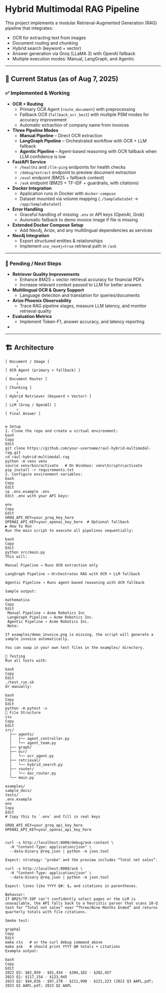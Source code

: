 # Hybrid Multimodal RAG Pipeline

This project implements a modular Retrieval-Augmented Generation (RAG) pipeline that integrates:

- OCR for extracting text from images
- Document routing and chunking
- Hybrid search (keyword + vector)
- Answer generation via Groq (LLaMA 3) with OpenAI fallback
- Multiple execution modes: Manual, LangGraph, and Agentic

---

## 📌 Current Status (as of Aug 7, 2025)

### ✅ Implemented & Working
- **OCR + Routing**
  - Primary OCR Agent (`route_document`) with preprocessing
  - Fallback OCR (`fallback_ocr_best`) with multiple PSM modes for accuracy improvement
  - Automatic extraction of company name from invoices
- **Three Pipeline Modes**
  - **Manual Pipeline** – Direct OCR extraction
  - **LangGraph Pipeline** – Orchestrated workflow with OCR + LLM fallback
  - **Agentic Pipeline** – Agent-based reasoning with OCR fallback when LLM confidence is low
- **FastAPI Service**
  - `/healthz` and `/llm-ping` endpoints for health checks
  - `/debug/extract` endpoint to preview document extraction
  - `/eval` endpoint (BM25 + fallback context)
  - `/ask` endpoint (BM25 + TF-IDF + guardrails, with citations)
- **Docker Integration**
  - Application runs in Docker with `docker-compose`
  - Dataset mounted via volume mapping (`./SampleDataSet` → `/app/SampleDataSet`)
- **Error Handling**
  - Graceful handling of missing `.env` or API keys (OpenAI, Grok)
  - Automatic fallback to demo invoice image if file is missing
- **Extended Docker Compose Setup**
  - Add Neo4j, Arize, and any multilingual dependencies as services
- **Neo4j Integration**
  - Export structured entities & relationships
  - Implement `use_neo4j=true` retrieval path in `/ask`

---

### 🚧 Pending / Next Steps
- **Retriever Quality Improvements**
  - Enhance BM25 + vector retrieval accuracy for financial PDFs
  - Increase relevant context passed to LLM for better answers
- **Multilingual OCR & Query Support**
  - Language detection and translation for queries/documents
- **Arize Phoenix Observability**
  - Trace RAG pipeline stages, measure LLM latency, and monitor retrieval quality
- **Evaluation Metrics**
  - Implement Token-F1, answer accuracy, and latency reporting
- 


---

## 🏗 Architecture

```text
[ Document / Image ]
     ↓
[ OCR Agent (primary + fallback) ]
     ↓
[ Document Router ]
     ↓
[ Chunking ]
     ↓
[ Hybrid Retriever (Keyword + Vector) ]
     ↓
[ LLM (Groq / OpenAI) ]
     ↓
[ Final Answer ]


⚙ Setup
1. Clone the repo and create a virtual environment:
bash
Copy
Edit
git clone https://github.com/your-username/raul-hybrid-multimodal-rag.git
cd raul-hybrid-multimodal-rag
python -m venv venv
source venv/bin/activate   # On Windows: venv\Scripts\activate
pip install -r requirements.txt
2. Configure environment variables:
bash
Copy
Edit
cp .env.example .env
Edit .env with your API keys:

env
Copy
Edit
GROQ_API_KEY=your_groq_key_here
OPENAI_API_KEY=your_openai_key_here  # Optional fallback
▶ How to Run
Run the main script to execute all pipelines sequentially:

bash
Copy
Edit
python src/main.py
This will:

Manual Pipeline → Runs OCR extraction only

LangGraph Pipeline → Orchestrates RAG with OCR + LLM fallback

Agentic Pipeline → Runs agent-based reasoning with OCR fallback

Sample output:

mathematica
Copy
Edit
 Manual Pipeline → Acme Robotics Inc
 LangGraph Pipeline → Acme Robotics Inc.
 Agentic Pipeline → Acme Robotics Inc.
 Note:

If examples/demo_invoice.png is missing, the script will generate a sample invoice automatically.

You can swap in your own test files in the examples/ directory.

🧪 Testing
Run all tests with:

bash
Copy
Edit
./test_run.sh
Or manually:

bash
Copy
Edit
python -m pytest -v
📂 File Structure
css
Copy
Edit
src/
  ├── agents/
  │   ├── agent_controller.py
  │   └── agent_team.py
  ├── graph/
  ├── ocr/
  │   └── ocr_agent.py
  ├── retrieval/
  │   └── hybrid_search.py
  ├── router/
  │   └── doc_router.py
  └── main.py

examples/
sample_docs/
tests/
.env.example
env
Copy
Edit
# Copy this to `.env` and fill in real keys

GROQ_API_KEY=your_groq_api_key_here
OPENAI_API_KEY=your_openai_api_key_here


curl -s http://localhost:8000/debug/ask-context \
  -H "Content-Type: application/json" \
  --data-binary @req.json | python -m json.tool

Expect: strategy: "probe" and the preview includes “Total net sales”.

curl -s http://localhost:8000/ask \
  -H "Content-Type: application/json" \
  --data-binary @req.json | python -m json.tool

Expect: lines like YYYY Q#: $… and citations in parentheses.

Behavior:
If BM25/TF-IDF can’t confidently select pages or the LLM is unavailable, the API falls back to a heuristic parser that scans 10-Q text for “Total net sales” near “Three/Nine Months Ended” and returns quarterly totals with file citations.

Smoke test:

graphql
Copy
Edit
make ctx   # or the curl debug command above
make ask   # should print YYYY Q# totals + citations
Example output:

bash
Copy
Edit
2022 Q3: $82,959 · $81,434 · $304,182 · $282,457
2023 Q1: $117,154 · $123,945
2023 Q2: $94,836 · $97,278 · $211,990 · $221,223 (2022 Q3 AAPL.pdf; 2023 Q1 AAPL.pdf; 2023 Q2 AAPL